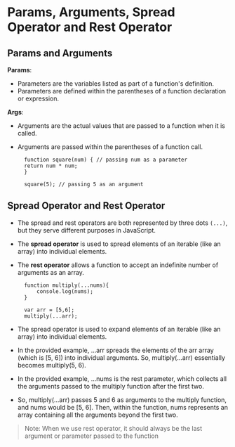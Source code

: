 # Params, Arguments, Spread Operator and Rest Operator

## Params and Arguments
**Params**:
- Parameters are the variables listed as part of a function's definition.
- Parameters are defined within the parentheses of a function declaration or expression.

**Args**:
- Arguments are the actual values that are passed to a function when it is called.
- Arguments are passed within the parentheses of a function call.


        function square(num) { // passing num as a parameter
        return num * num;
        }

        square(5); // passing 5 as an argument 


## Spread Operator and Rest Operator

- The spread and rest operators are both represented by three dots `(...)`, but they serve different purposes in JavaScript.
- The **spread operator** is used to spread elements of an iterable (like an array) into individual elements.
- The **rest operator** allows a function to accept an indefinite number of arguments as an array.


        function multiply(...nums){
            console.log(nums);
        }

        var arr = [5,6];
        multiply(...arr);


- The spread operator is used to expand elements of an iterable (like an array) into individual elements.
- In the provided example, ...arr spreads the elements of the arr array (which is [5, 6]) into individual arguments. So, multiply(...arr) essentially becomes multiply(5, 6).
- In the provided example, ...nums is the rest parameter, which collects all the arguments passed to the multiply function after the first two.
- So, multiply(...arr) passes 5 and 6 as arguments to the multiply function, and nums would be [5, 6]. Then, within the function, nums represents an array containing all the arguments beyond the first two.

> Note: When we use rest operator, it should always be the last argument or parameter passed to the function